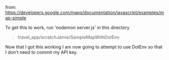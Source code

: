 from: https://developers.google.com/maps/documentation/javascript/examples/map-simple

To get this to work, run 'nodemon server.js' in this directory
> travel_app/scratchJamie/SampleMapWithDotEnv

Now that I got this working I am now going to attempt to use DotEnv so that I don't need to commit my API key.